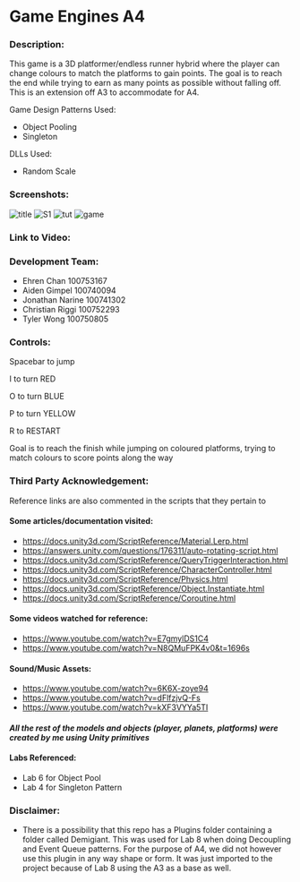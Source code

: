 # Game Engines A4

### Description:
This game is a 3D platformer/endless runner hybrid where the player can change colours to match the platforms to gain points. The goal is to reach the end while trying to earn as many points as possible without falling off. This is an extension off A3 to accommodate for A4.

Game Design Patterns Used:
- Object Pooling
- Singleton

DLLs Used:
- Random Scale 

### Screenshots:
![title](https://user-images.githubusercontent.com/56273569/140430321-a594509a-d9ad-472a-9a36-91cf65815a00.PNG)
![S1](https://user-images.githubusercontent.com/56273569/140429965-0ff285b3-df5c-494e-ae96-bd107bb809b1.PNG)
![tut](https://user-images.githubusercontent.com/56273569/140430340-59ce2927-9a70-4b75-8d1c-cf62f4affc8e.PNG)
![game](https://user-images.githubusercontent.com/56273569/140430348-d6edc4ab-faa6-4542-93d6-39549a51406f.PNG)

### Link to Video: 

### Development Team:
- Ehren Chan 100753167
- Aiden Gimpel 100740094
- Jonathan Narine 100741302
- Christian Riggi 100752293
- Tyler Wong 100750805

### Controls:

Spacebar to jump

I to turn RED

O to turn BLUE

P to turn YELLOW

R to RESTART

Goal is to reach the finish while jumping on coloured platforms, trying to match colours to score points along the way

### Third Party Acknowledgement: 
Reference links are also commented in the scripts that they pertain to
#### Some articles/documentation visited:
- https://docs.unity3d.com/ScriptReference/Material.Lerp.html 
- https://answers.unity.com/questions/176311/auto-rotating-script.html 
- https://docs.unity3d.com/ScriptReference/QueryTriggerInteraction.html
- https://docs.unity3d.com/ScriptReference/CharacterController.html 
- https://docs.unity3d.com/ScriptReference/Physics.html
- https://docs.unity3d.com/ScriptReference/Object.Instantiate.html
- https://docs.unity3d.com/ScriptReference/Coroutine.html

#### Some videos watched for reference:
- https://www.youtube.com/watch?v=E7gmylDS1C4
- https://www.youtube.com/watch?v=N8QMuFPK4v0&t=1696s

#### Sound/Music Assets:
- https://www.youtube.com/watch?v=6K6X-zoye94
- https://www.youtube.com/watch?v=dFlfzjvQ-Fs
- https://www.youtube.com/watch?v=kXF3VYYa5TI

#### *All the rest of the models and objects (player, planets, platforms) were created by me using Unity primitives*

#### Labs Referenced:
- Lab 6 for Object Pool
- Lab 4 for Singleton Pattern

### Disclaimer:
- There is a possibility that this repo has a Plugins folder containing a folder called Demigiant. This was used for Lab 8 when doing Decoupling and Event Queue patterns. For the purpose of A4, we did not however use this plugin in any way shape or form. It was just imported to the project because of Lab 8 using the A3 as a base as well.
